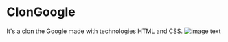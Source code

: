 # ClonGoogle

It's a clon the Google made with technologies HTML and CSS.
![image text](https://github.com/BrandonHernz/ClonGoogle/blob/develop/images/result-one.png)
